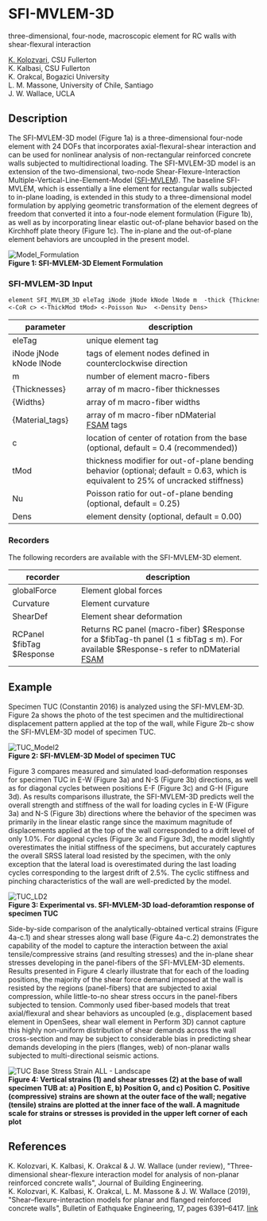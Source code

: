 # SFI-MVLEM-3D
three-dimensional, four-node, macroscopic element for RC walls with shear-flexural interaction

[K. Kolozvari](mailto:kkolozvari@fullerton.edu), CSU Fullerton<br/>
K. Kalbasi, CSU Fullerton<br/>
K. Orakcal, Bogazici University<br/>
L. M. Massone, University of Chile, Santiago<br/>
J. W. Wallace, UCLA<br/>

## Description

The SFI-MVLEM-3D model (Figure 1a) is a three-dimensional four-node element with 24 DOFs that incorporates axial-flexural-shear interaction and can be used for nonlinear analysis of non-rectangular reinforced concrete walls subjected to multidirectional loading. The SFI-MVLEM-3D model is an extension of the two-dimensional, two-node Shear-Flexure-Interaction Multiple-Vertical-Line-Element-Model ([SFI-MVLEM](https://opensees.berkeley.edu/wiki/index.php/SFI_MVLEM_-_Cyclic_Shear-Flexure_Interaction_Model_for_RC_Walls)). The baseline SFI-MVLEM, which is essentially a line element for rectangular walls subjected to in-plane loading, is extended in this study to a three-dimensional model formulation by applying geometric transformation of the element degrees of freedom that converted it into a four-node element formulation (Figure 1b), as well as by incorporating linear elastic out-of-plane behavior based on the Kirchhoff plate theory (Figure 1c). The in-plane and the out-of-plane element behaviors are uncoupled in the present model.

![Model_Formulation](https://user-images.githubusercontent.com/53920372/110258567-14569400-7f58-11eb-9e57-f367640ed881.JPG)<br/>
**Figure 1: SFI-MVLEM-3D Element Formulation**

### SFI-MVLEM-3D Input
```markdown
element SFI_MVLEM_3D eleTag iNode jNode kNode lNode m  -thick {Thicknesses} -width {Widths} -mat {Material_tags} 
<-CoR c> <-ThickMod tMod> <-Poisson Nu>  <-Density Dens>
```

| parameter | description |
|----------|------------|
| eleTag | unique element tag|
| iNode jNode kNode lNode | tags of element nodes defined in counterclockwise direction|
| m | number of element macro-fibers|
| {Thicknesses} | array of m macro-fiber thicknesses|
| {Widths} | array of m macro-fiber widths |
| {Material_tags}| array of m macro-fiber nDMaterial [FSAM](https://opensees.berkeley.edu/wiki/index.php/FSAM_-_2D_RC_Panel_Constitutive_Behavior) tags|
| c | location of center of rotation from the base (optional, default = 0.4 (recommended))|
| tMod	| thickness modifier for out-of-plane bending behavior (optional; default = 0.63, which is equivalent to 25% of uncracked stiffness)|
| Nu | Poisson ratio for out-of-plane bending (optional, default = 0.25)|
| Dens | element density (optional, default = 0.00)|

### Recorders

The following recorders are available with the SFI-MVLEM-3D element.

| recorder | description |
|----------|------------|
| globalForce | Element global forces|
| Curvature | Element curvature|
| ShearDef | Element shear deformation|
| RCPanel $fibTag $Response | Returns RC panel (macro-fiber) $Response for a $fibTag-th panel (1 ≤ fibTag ≤ m). For available $Response-s refer to nDMaterial [FSAM](https://opensees.berkeley.edu/wiki/index.php/FSAM_-_2D_RC_Panel_Constitutive_Behavior) |

## Example

Specimen TUC (Constantin 2016) is analyzed using the SFI-MVLEM-3D. Figure 2a shows the photo of the test specimen and the multidirectional displacement pattern applied at the top of the wall, while Figure 2b-c show the SFI-MVLEM-3D model of specimen TUC.

![TUC_Model2](https://user-images.githubusercontent.com/53920372/110258396-47e4ee80-7f57-11eb-9a7c-bc179c2eba76.jpg)<br/>
**Figure 2: SFI-MVLEM-3D Model of specimen TUC**

Figure 3 compares measured and simulated load-deformation responses for specimen TUC in E-W (Figure 3a) and N-S (Figure 3b) directions, as well as for diagonal cycles between positions E-F (Figure 3c) and G-H (Figure 3d). As results comparisons illustrate, the SFI-MVLEM-3D predicts well the overall strength and stiffness of the wall for loading cycles in E-W (Figure 3a) and N-S (Figure 3b) directions where the behavior of the specimen was primarily in the linear elastic range since the maximum magnitude of displacements applied at the top of the wall corresponded to a drift level of only 1.0%. For diagonal cycles (Figure 3c and Figure 3d), the model slightly overestimates the initial stiffness of the specimens, but accurately captures the overall SRSS lateral load resisted by the specimen, with the only exception that the lateral load is overestimated during the last loading cycles corresponding to the largest drift of 2.5%. The cyclic stiffness and pinching characteristics of the wall are well-predicted by the model.

![TUC_LD2](https://user-images.githubusercontent.com/53920372/110265126-b8980500-7f6f-11eb-9242-552fc31e1eec.jpg)<br/>
**Figure 3: Experimental vs. SFI-MVLEM-3D load-deforamtion response of specimen TUC**

Side-by-side comparison of the analytically-obtained vertical strains (Figure 4a-c.1) and shear stresses along wall base (Figure 4a-c.2) demonstrates the capability of the model to capture the interaction between the axial tensile/compressive strains (and resulting stresses) and the in-plane shear stresses developing in the panel-fibers of the SFI-MVLEM-3D elements. Results presented in Figure 4 clearly illustrate that for each of the loading positions, the majority of the shear force demand imposed at the wall is resisted by the regions (panel-fibers) that are subjected to axial compression, while little-to-no shear stress occurs in the panel-fibers subjected to tension. Commonly used fiber-based models that treat axial/flexural and shear behaviors as uncoupled (e.g., displacement based element in OpenSees, shear wall element in Perform 3D) cannot capture this highly non-uniform distribution of shear demands across the wall cross-section and may be subject to considerable bias in predicting shear demands developing in the piers (flanges, web) of non-planar walls subjected to multi-directional seismic actions.

![TUC Base Stress Strain ALL - Landscape](https://user-images.githubusercontent.com/53920372/110258204-3e0ebb80-7f56-11eb-80ba-b55c43912d0b.jpg)<br/>
**Figure 4: Vertical strains (1) and shear stresses (2) at the base of wall specimen TUB at: a) Position E, b) Position G, and c) Position C. Positive (compressive) strains are shown at the outer face of the wall; negative (tensile) strains are plotted at the inner face of the wall. A magnitude scale for strains or stresses is provided in the upper left corner of each plot**

## References
K. Kolozvari, K. Kalbasi, K. Orakcal & J. W. Wallace (under review), "Three-dimensional shear-flexure interaction model for analysis of non-planar reinforced concrete walls", Journal of Building Engineering.<br/>
K. Kolozvari, K. Kalbasi, K. Orakcal, L. M. Massone & J. W. Wallace (2019), "Shear–flexure-interaction models for planar and flanged reinforced concrete walls", Bulletin of Eathquake Engineering, 17, pages 6391–6417. [link](https://link.springer.com/article/10.1007/s10518-019-00658-5)
